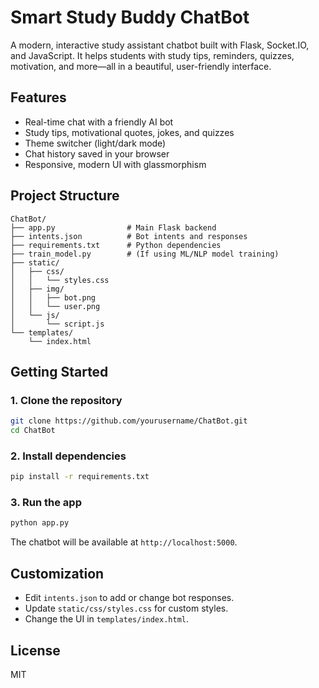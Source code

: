 # Smart Study Buddy ChatBot

A modern, interactive study assistant chatbot built with Flask, Socket.IO, and JavaScript. It helps students with study tips, reminders, quizzes, motivation, and more—all in a beautiful, user-friendly interface.

## Features
- Real-time chat with a friendly AI bot
- Study tips, motivational quotes, jokes, and quizzes
- Theme switcher (light/dark mode)
- Chat history saved in your browser
- Responsive, modern UI with glassmorphism

## Project Structure
```
ChatBot/
├── app.py                # Main Flask backend
├── intents.json          # Bot intents and responses
├── requirements.txt      # Python dependencies
├── train_model.py        # (If using ML/NLP model training)
├── static/
│   ├── css/
│   │   └── styles.css
│   ├── img/
│   │   ├── bot.png
│   │   └── user.png
│   └── js/
│       └── script.js
└── templates/
    └── index.html
```

## Getting Started

### 1. Clone the repository
```bash
git clone https://github.com/yourusername/ChatBot.git
cd ChatBot
```

### 2. Install dependencies
```bash
pip install -r requirements.txt
```

### 3. Run the app
```bash
python app.py
```

The chatbot will be available at `http://localhost:5000`.

## Customization
- Edit `intents.json` to add or change bot responses.
- Update `static/css/styles.css` for custom styles.
- Change the UI in `templates/index.html`.

## License
MIT
